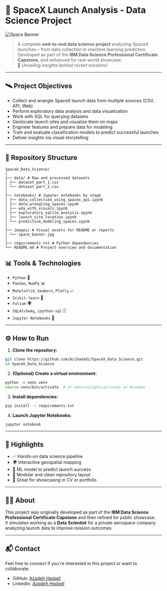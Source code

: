 # 🚀 SpaceX Launch Analysis - Data Science Project

![Space Banner](./images/space_banner.jpg)

> A complete **end-to-end data science project** analyzing SpaceX launches – from data collection to machine learning prediction.  
> Developed as part of the **IBM Data Science Professional Certificate Capstone**, and enhanced for real-world showcase.  
> 🌌 _Unveiling insights behind rocket missions!_

---

## 🛰️ Project Objectives

- Collect and wrangle SpaceX launch data from multiple sources (CSV, API, Web)
- Perform exploratory data analysis and data visualization
- Work with SQL for querying datasets
- Geolocate launch sites and visualize them on maps
- Engineer features and prepare data for modeling
- Train and evaluate classification models to predict successful launches
- Deliver insights via visual storytelling

---

## 📁 Repository Structure
```
SpaceX_Data_Science/
│
├── data/ # Raw and processed datasets
│ ├── dataset_part_1.csv
│ └── dataset_part_2.csv
│
├── notebooks/ # Jupyter notebooks by stage
│ ├── data_collection_using_spacex_api.ipynb
│ ├── data_wrangling_spacex.ipynb
│ ├── eda_with_visuals.ipynb
│ ├── exploratory_sqlite_analysis.ipynb
│ ├── launch_site_location.ipynb
│ └── predictive_modeling_spacex.ipynb
│
├── images/ # Visual assets for README or reports
│ └── space_banner.jpg
│
├── requirements.txt # Python dependencies
└── README.md # Project overview and documentation
```

## 📊 Tools & Technologies

- `Python` 🐍
- `Pandas`, `NumPy` 📊
- `Matplotlib`, `Seaborn`, `Plotly` 📈
- `Scikit-learn` 🤖
- `Folium` 🌍
- `SQLAlchemy`, `ipython-sql` 🗄️
- `Jupyter Notebooks` 📓

---

## ⚙️ How to Run

1. **Clone the repository:**

```bash
git clone https://github.com/Azihadadi/SpaceX_Data_Science.git
cd SpaceX_Data_Science
```
2. **(Optional) Create a virtual environment:**

```bash
python -m venv venv
source venv/bin/activate  # or venv\Scripts\activate on Windows
```
3. **Install dependencies:**

```bash
pip install -r requirements.txt
```
4. **Launch Jupyter Notebooks:**
```bash
jupyter notebook
```
---

## 📌 Highlights

- ✅ Hands-on data science pipeline  
- 🌍 Interactive geospatial mapping  
- 🧠 ML model to predict launch success  
- 📂 Modular and clean repository layout  
- 💼 Great for showcasing in CV or portfolio  

---

## 👨‍🚀 About

This project was originally developed as part of the **IBM Data Science Professional Certificate Capstone** and then refined for public showcase.  
It simulates working as a **Data Scientist** for a private aerospace company analyzing launch data to improve mission outcomes.

---

## 📬 Contact

Feel free to connect if you're interested in this project or want to collaborate:

- GitHub: [Azadeh Hadadi](https://github.com/Azihadadi)
- LinkedIn: _[َAzadeh Hadadi](https://www.linkedin.com/in/azadeh-hadadi/)_  


